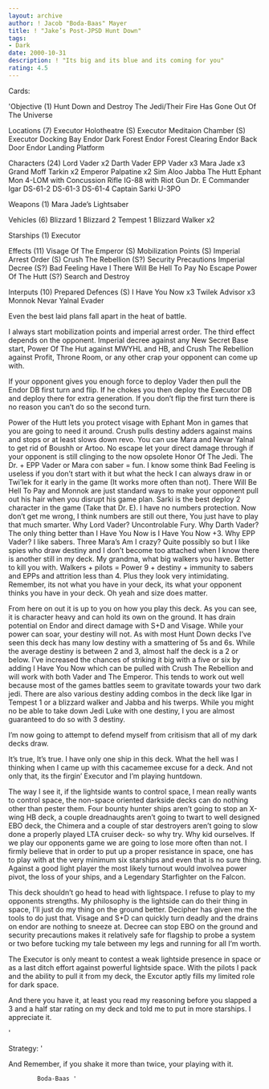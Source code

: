 ```yaml
---
layout: archive
author: ! Jacob "Boda-Baas" Mayer
title: ! "Jake’s Post-JPSD Hunt Down"
tags:
- Dark
date: 2000-10-31
description: ! "Its big and its blue and its coming for you"
rating: 4.5
---
```

Cards: 

'Objective (1)
  Hunt Down and Destroy The Jedi/Their Fire Has Gone Out Of The Universe

Locations (7)
  Executor Holotheatre (S)
  Executor Meditaion Chamber (S)
  Executor Docking Bay
  Endor Dark Forest
  Endor Forest Clearing
  Endor Back Door
  Endor Landing Platform

Characters (24)
  Lord Vader x2
  Darth Vader
  EPP Vader x3
  Mara Jade x3
  Grand Moff Tarkin x2
  Emperor Palpatine x2
  Sim Aloo
  Jabba The Hutt
  Ephant Mon
  4-LOM with Concussion Rifle
  IG-88 with Riot Gun
  Dr. E
  Commander Igar
  DS-61-2
  DS-61-3
  DS-61-4
  Captain Sarki
  U-3PO

Weapons (1)
  Mara Jade’s Lightsaber

Vehicles (6)
  Blizzard 1
  Blizzard 2
  Tempest 1
  Blizzard Walker x2

Starships (1)
  Executor

Effects (11)
  Visage Of The Emperor (S)
  Mobilization Points (S)
  Imperial Arrest Order (S)
  Crush The Rebellion (S?)
  Security Precautions
  Imperial Decree (S?)
  Bad Feeling Have I
  There Will Be Hell To Pay
  No Escape
  Power Of The Hutt (S?)
  Search and Destroy

Interputs (10)
  Prepared Defences (S)
  I Have You Now x3
  Twilek Advisor x3
  Monnok
  Nevar Yalnal
  Evader

Even the best laid plans fall apart in the heat of battle.

I always start mobilization points and imperial arrest order.  The third effect depends on the opponent.  Imperial decree against any New Secret Base start, Power Of The Hut against MWYHL and HB, and Crush The Rebellion against Profit, Throne Room, or any other crap your opponent can come up with.

If your opponent gives you enough force to deploy Vader then pull the Endor DB first turn and flip.  If he chokes you then deploy the Executor DB and deploy there for extra generation.  If you don’t flip the first turn there is no reason you can’t do so the second turn.

Power of the Hutt lets you protect visage with Ephant Mon in games that you are going to need it around. Crush pulls destiny adders against mains and stops or at least slows down revo. You can use Mara and Nevar Yalnal to get rid of Boushh or Artoo.  No escape let your direct damage through if your opponent is still clinging to the now opsolete Honor Of The Jedi.  The Dr. + EPP Vader or Mara con saber = fun.  I know some think Bad Feeling is useless if you don’t start with it but what the heck I can always draw in or Twi’lek for it early in the game (It works more often than not). There Will Be Hell To Pay and Monnok are just standard ways to make your opponent pull out his hair when you disrupt his game plan.  Sarki is the best deploy 2 character in the game (Take that Dr. E). I have no numbers protection.  Now don’t get me wrong, I think numbers are still out there, You just have to play that much smarter.  Why Lord Vader? Uncontrolable Fury. Why Darth Vader? The only thing better than I Have You Now is I Have You Now +3.	Why EPP Vader? I like sabers. Three Mara’s Am I crazy? Quite possibly so but I like spies who draw destiny and I don’t become too attached when I know there is another still in my deck.  My grandma, what big walkers you have. Better to kill you with. Walkers + pilots = Power 9 + destiny + immunity to sabers and EPPs and attrition less than 4.	Plus they look very intimidating.  Remember, its not what you have in your deck, its what your opponent thinks you have in your deck. Oh yeah and size does matter.

From here on out it is up to you on how you play this deck.  As you can see, it is character heavy and can hold its own on the ground.	It has drain potential on Endor and direct damage with S+D and Visage.	While your power can soar, your destiny will not.  As with most Hunt Down decks I’ve seen this deck has many low destiny with a smattering of 5s and 6s.  While the average destiny is between 2 and 3, almost half the deck is a 2 or below.  I’ve increased the chances of striking it big with a five or six by adding I Have You Now which can be pulled with Crush The Rebellion and will work with both Vader and The Emperor.	This tends to work out well because most of the games battles seem to gravitate towards your two dark jedi.  There are also various destiny adding combos in the deck like Igar in Tempest 1 or a blizzard walker and Jabba and his twerps.  While you might no be able to take down Jedi Luke with one destiny, I you are almost guaranteed to do so with 3 destiny.

I’m now going to attempt to defend myself from critisism that all of my dark decks draw.

It’s true, It’s true. I have only one ship in this deck.  What the hell was I thinking when I came up with this cacamemee excuse for a deck.	And not only that, its the firgin’ Executor and I’m playing huntdown.

The way I see it, if the lightside wants to control space, I mean really wants to control space, the non-space oriented darkside decks can do nothing other than pester them. Four bounty hunter ships aren’t going to stop an X-wing HB deck,  a couple dreadnaughts aren’t going to twart to well designed EBO deck, the Chimera and a couple of star destroyers aren’t going to slow done a properly played LTA cruiser deck- so why try.  Why kid ourselves.  If we play our opponents game we are going to lose more often than not.  I firmly believe that in order to put up a proper resistance in space, one has to play with at the very minimum six starships and even that is no sure thing.  Against a good light player the most likely turnout would involvea power pivot, the loss of your ships, and a Legendary Starfighter on the Falcon.

This deck shouldn’t go head to head with lightspace.  I refuse to play to my opponents strengths.	My philosophy is the lightside can do their thing in space, I’ll just do my thing on the ground better.  Decipher has given me the tools to do just that.	Visage and S+D can quickly turn deadly and the drains on endor are nothing to sneeze at.  Decree can stop EBO on the ground and security precautions makes it relatively safe for flagship to probe a system or two before tucking my tale between my legs and running for all I’m worth.

The Executor is only meant to contest a weak lightside presence in space or as a last ditch effort against powerful lightside space.  With the pilots I pack and the ability to pull it from my deck, the Excutor aptly fills my limited role for dark space.

And there you have it, at least you read my reasoning before you slapped a 3 and a half star rating on my deck and told me to put in more starships.  I appreciate it.

'

Strategy: '

And Remember, if you shake it more than twice, your playing with it.

			Boda-Baas '
